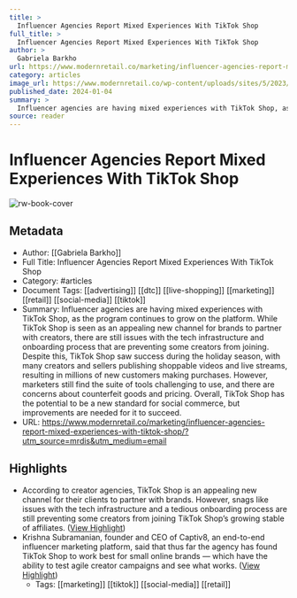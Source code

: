 ```yaml
---
title: >
  Influencer Agencies Report Mixed Experiences With TikTok Shop
full_title: >
  Influencer Agencies Report Mixed Experiences With TikTok Shop
author: >
  Gabriela Barkho
url: https://www.modernretail.co/marketing/influencer-agencies-report-mixed-experiences-with-tiktok-shop/?utm_source=mrdis&utm_medium=email
category: articles
image_url: https://www.modernretail.co/wp-content/uploads/sites/5/2023/09/TikTok-Shops.png
published_date: 2024-01-04
summary: >
  Influencer agencies are having mixed experiences with TikTok Shop, as the program continues to grow on the platform. While TikTok Shop is seen as an appealing new channel for brands to partner with creators, there are still issues with the tech infrastructure and onboarding process that are preventing some creators from joining. Despite this, TikTok Shop saw success during the holiday season, with many creators and sellers publishing shoppable videos and live streams, resulting in millions of new customers making purchases. However, marketers still find the suite of tools challenging to use, and there are concerns about counterfeit goods and pricing. Overall, TikTok Shop has the potential to be a new standard for social commerce, but improvements are needed for it to succeed.
source: reader
---
```

# Influencer Agencies Report Mixed Experiences With TikTok Shop

![rw-book-cover](https://www.modernretail.co/wp-content/uploads/sites/5/2023/09/TikTok-Shops.png)

## Metadata
- Author: [[Gabriela Barkho]]
- Full Title: Influencer Agencies Report Mixed Experiences With TikTok Shop
- Category: #articles
- Document Tags: [[advertising]] [[dtc]] [[live-shopping]] [[marketing]] [[retail]] [[social-media]] [[tiktok]] 
- Summary: Influencer agencies are having mixed experiences with TikTok Shop, as the program continues to grow on the platform. While TikTok Shop is seen as an appealing new channel for brands to partner with creators, there are still issues with the tech infrastructure and onboarding process that are preventing some creators from joining. Despite this, TikTok Shop saw success during the holiday season, with many creators and sellers publishing shoppable videos and live streams, resulting in millions of new customers making purchases. However, marketers still find the suite of tools challenging to use, and there are concerns about counterfeit goods and pricing. Overall, TikTok Shop has the potential to be a new standard for social commerce, but improvements are needed for it to succeed.
- URL: https://www.modernretail.co/marketing/influencer-agencies-report-mixed-experiences-with-tiktok-shop/?utm_source=mrdis&utm_medium=email

## Highlights
- According to creator agencies, TikTok Shop is an appealing new channel for their clients to partner with brands. However, snags like issues with the tech infrastructure and a tedious onboarding process are still preventing some creators from joining TikTok Shop’s growing stable of affiliates. ([View Highlight](https://read.readwise.io/read/01hkwh45x57k8jhg2tmbac2a7j))
- Krishna Subramanian, founder and CEO of Captiv8, an end-to-end influencer marketing platform, said that thus far the agency has found TikTok Shop to work best for small online brands — which have the ability to test agile creator campaigns and see what works. ([View Highlight](https://read.readwise.io/read/01hkwh7b51na32j3gm9pxvdq6k))
    - Tags: [[marketing]] [[tiktok]] [[social-media]] [[retail]] 


